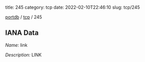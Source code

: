 title: 245
category: tcp
date: 2022-02-10T22:46:10
slug: tcp/245

[portdb](/) / [tcp](/category/tcp.html) / 245


## IANA Data

_Name:_ link

_Description:_ LINK

